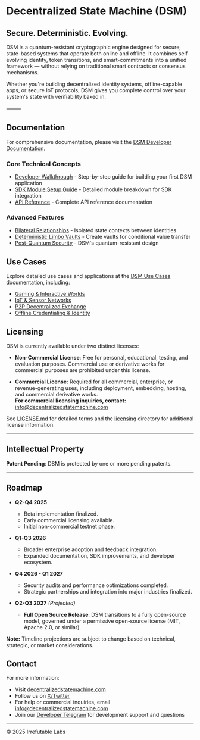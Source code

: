 # Decentralized State Machine (DSM)

## Secure. Deterministic. Evolving.

DSM is a quantum-resistant cryptographic engine designed for secure, state-based systems that operate both online and offline. It combines self-evolving identity, token transitions, and smart-commitments into a unified framework — without relying on traditional smart contracts or consensus mechanisms.

Whether you're building decentralized identity systems, offline-capable apps, or secure IoT protocols, DSM gives you complete control over your system's state with verifiability baked in.

⸻

## Documentation

For comprehensive documentation, please visit the [DSM Developer Documentation](https://decentralizedstatemachine.com/devdocs/index.html).

### Core Technical Concepts

- [Developer Walkthrough](https://decentralizedstatemachine.com/devdocs/dsm_dev_walkthrough.html) - Step-by-step guide for building your first DSM application
- [SDK Module Setup Guide](https://decentralizedstatemachine.com/devdocs/dsm_sdk_module_setup.html) - Detailed module breakdown for SDK integration
- [API Reference](https://decentralizedstatemachine.com/devdocs/dsm_dev_reference.html) - Complete API reference documentation

### Advanced Features

- [Bilateral Relationships](https://decentralizedstatemachine.com/devdocs/bilateral_relationships.html) - Isolated state contexts between identities
- [Deterministic Limbo Vaults](https://decentralizedstatemachine.com/devdocs/create_vault.html) - Create vaults for conditional value transfer
- [Post-Quantum Security](https://decentralizedstatemachine.com/devdocs/post_quantum_security.html) - DSM's quantum-resistant design

## Use Cases

Explore detailed use cases and applications at the [DSM Use Cases](https://decentralizedstatemachine.com/usecasedocs/index.html) documentation, including:

- [Gaming & Interactive Worlds](https://decentralizedstatemachine.com/usecasedocs/gaming.html)
- [IoT & Sensor Networks](https://decentralizedstatemachine.com/usecasedocs/iot_and_sensor_networks.html)
- [P2P Decentralized Exchange](https://decentralizedstatemachine.com/usecasedocs/p2p_dex.html)
- [Offline Credentialing & Identity](https://decentralizedstatemachine.com/usecasedocs/offline_credentialing_and_identity.html)

## Licensing

DSM is currently available under two distinct licenses:

- **Non-Commercial License**: Free for personal, educational, testing, and evaluation purposes. Commercial use or derivative works for commercial purposes are prohibited under this license.

- **Commercial License**: Required for all commercial, enterprise, or revenue-generating uses, including deployment, embedding, hosting, and commercial derivative works.  
  **For commercial licensing inquiries, contact:** [info@decentralizedstatemachine.com](mailto:info@decentralizedstatemachine.com)

See [LICENSE.md](./LICENSE.md) for detailed terms and the [licensing](./licensing) directory for additional license information.

---

## Intellectual Property

**Patent Pending**: DSM is protected by one or more pending patents.

---

## Roadmap

- **Q2-Q4 2025**  
  - Beta implementation finalized.  
  - Early commercial licensing available.  
  - Initial non-commercial testnet phase.

- **Q1-Q3 2026**  
  - Broader enterprise adoption and feedback integration.  
  - Expanded documentation, SDK improvements, and developer ecosystem.

- **Q4 2026 - Q1 2027**  
  - Security audits and performance optimizations completed.  
  - Strategic partnerships and integration into major industries finalized.

- **Q2-Q3 2027** *(Projected)*  
  - **Full Open Source Release**: DSM transitions to a fully open-source model, governed under a permissive open-source license (MIT, Apache 2.0, or similar).

**Note:** Timeline projections are subject to change based on technical, strategic, or market considerations.

## Contact

For more information:
- Visit [decentralizedstatemachine.com](https://decentralizedstatemachine.com)
- Follow us on [X/Twitter](https://x.com/state_machine_)
- For help or commercial inquiries, email [info@decentralizedstatemachine.com](mailto:info@decentralizedstatemachine.com)
- Join our [Developer Telegram](https://t.me/+agb3_DHBcCI5MTkx) for development support and questions

---

© 2025 Irrefutable Labs